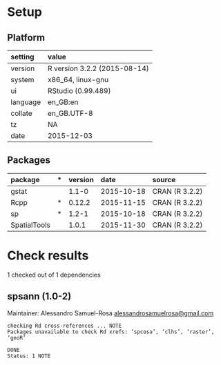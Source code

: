 # Setup

## Platform

|setting  |value                        |
|:--------|:----------------------------|
|version  |R version 3.2.2 (2015-08-14) |
|system   |x86_64, linux-gnu            |
|ui       |RStudio (0.99.489)           |
|language |en_GB:en                     |
|collate  |en_GB.UTF-8                  |
|tz       |NA                           |
|date     |2015-12-03                   |

## Packages

|package      |*  |version |date       |source         |
|:------------|:--|:-------|:----------|:--------------|
|gstat        |   |1.1-0   |2015-10-18 |CRAN (R 3.2.2) |
|Rcpp         |*  |0.12.2  |2015-11-15 |CRAN (R 3.2.2) |
|sp           |*  |1.2-1   |2015-10-18 |CRAN (R 3.2.2) |
|SpatialTools |   |1.0.1   |2015-11-30 |CRAN (R 3.2.2) |

# Check results
1 checked out of 1 dependencies 

## spsann (1.0-2)
Maintainer: Alessandro Samuel-Rosa <alessandrosamuelrosa@gmail.com>

```
checking Rd cross-references ... NOTE
Packages unavailable to check Rd xrefs: ‘spcosa’, ‘clhs’, ‘raster’, ‘geoR’
```
```
DONE
Status: 1 NOTE
```

